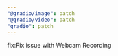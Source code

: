 ```yaml
---
"@gradio/image": patch
"@gradio/video": patch
"gradio": patch
---
```


fix:Fix issue with Webcam Recording

